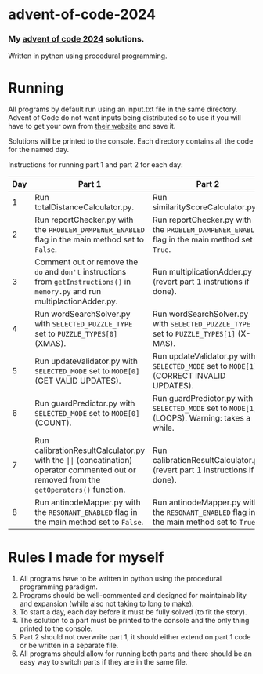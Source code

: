# advent-of-code-2024

### My [advent of code 2024](https://adventofcode.com/2024) solutions.
Written in python using procedural programming.

# Running

All programs by default run using an input.txt file in the same directory. Advent of Code do not want inputs being distributed so to use it you will have to get your own from [their website](https://adventofcode.com/2024) and save it.

Solutions will be printed to the console.
Each directory contains all the code for the named day.

Instructions for running part 1 and part 2 for each day:

| Day | Part 1                                                                                                                                                      | Part 2                                                                                          |
| --- | ----------------------------------------------------------------------------------------------------------------------------------------------------------- | ----------------------------------------------------------------------------------------------- |
|  1  | Run totalDistanceCalculator.py.                                                                                                                             | Run similarityScoreCalculator.py.                                                               |
|  2  | Run reportChecker.py with the `PROBLEM_DAMPENER_ENABLED` flag in the main method set to `False`.                                                            | Run reportChecker.py with the `PROBLEM_DAMPENER_ENABLED` flag in the main method set to `True`. |
|  3  | Comment out or remove the `do` and `don't` instructions from `getInstructions()` in `memory.py` and run multiplactionAdder.py.                              | Run multiplicationAdder.py (revert part 1 instrutions if done).                                 |
|  4  | Run wordSearchSolver.py with `SELECTED_PUZZLE_TYPE` set to `PUZZLE_TYPES[0]` (XMAS).                                                                        | Run wordSearchSolver.py with `SELECTED_PUZZLE_TYPE` set to `PUZZLE_TYPES[1]` (X-MAS).           |
|  5  | Run updateValidator.py with `SELECTED_MODE` set to `MODE[0]` (GET VALID UPDATES).                                                                           | Run updateValidator.py with `SELECTED_MODE` set to `MODE[1]` (CORRECT INVALID UPDATES).         |
|  6  | Run guardPredictor.py with `SELECTED_MODE` set to `MODE[0]` (COUNT).                                                                                        | Run guardPredictor.py with `SELECTED_MODE` set to `MODE[1]` (LOOPS). Warning: takes a while.    |
|  7  | Run calibrationResultCalculator.py with the <code>&#124;&#124;</code> (concatination) operator commented out or removed from the `getOperators()` function. | Run calibrationResultCalculator.py (revert part 1 instructions if done).                        |
|  8  | Run antinodeMapper.py with the `RESONANT_ENABLED` flag in the main method set to `False`.                                                                   | Run antinodeMapper.py with the `RESONANT_ENABLED` flag in the main method set to `True`.        |

# Rules I made for myself
1. All programs have to be written in python using the procedural programming paradigm.
2. Programs should be well-commented and designed for maintainability and expansion (while also not taking to long to make).
3. To start a day, each day before it must be fully solved (to fit the story).
4. The solution to a part must be printed to the console and the only thing printed to the console.
5. Part 2 should not overwrite part 1, it should either extend on part 1 code or be written in a separate file.
6. All programs should allow for running both parts and there should be an easy way to switch parts if they are in the same file.